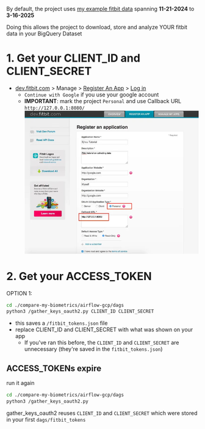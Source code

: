 By default, the project uses [my example fitbit data](https://github.com/MichaelSalata/compare-my-biometrics/tree/main/airflow-gcp/example_data)  spanning **11-21-2024**  to  **3-16-2025**

Doing this allows the project to download, store and analyze YOUR fitbit data in your BigQuery Dataset
# 1. Get your CLIENT_ID and CLIENT_SECRET
- [dev.fitbit.com](https://dev.fitbit.com/) > Manage > [Register An App](https://dev.fitbit.com/apps/new/) > [Log in](https://dev.fitbit.com/login)
	- `Continue with Google` if you use your google account
	- **IMPORTANT**: mark the project `Personal` and use Callback URL `http://127.0.0.1:8080/`
![fitbit_app_registration image](https://github.com/MichaelSalata/compare-my-biometrics/blob/main/imgs/register_fitbit_app.jpg)

# 2. Get your ACCESS_TOKEN
OPTION 1:
```bash
cd ./compare-my-biometrics/airflow-gcp/dags
python3 /gather_keys_oauth2.py CLIENT_ID CLIENT_SECRET
```
- this saves a `/fitbit_tokens.json` file
- replace CLIENT_ID and CLIENT_SECRET with what was shown on your app
	- If you've ran this before, the `CLIENT_ID` and `CLIENT_SECRET` are unnecessary (they're saved in the `fitbit_tokens.json`)

## ACCESS_TOKENs expire
run it again
```bash
cd ./compare-my-biometrics/airflow-gcp/dags
python3 /gather_keys_oauth2.py
```
gather_keys_oauth2 reuses `CLIENT_ID` and `CLIENT_SECRET` which were stored in your first `dags/fitbit_tokens`
